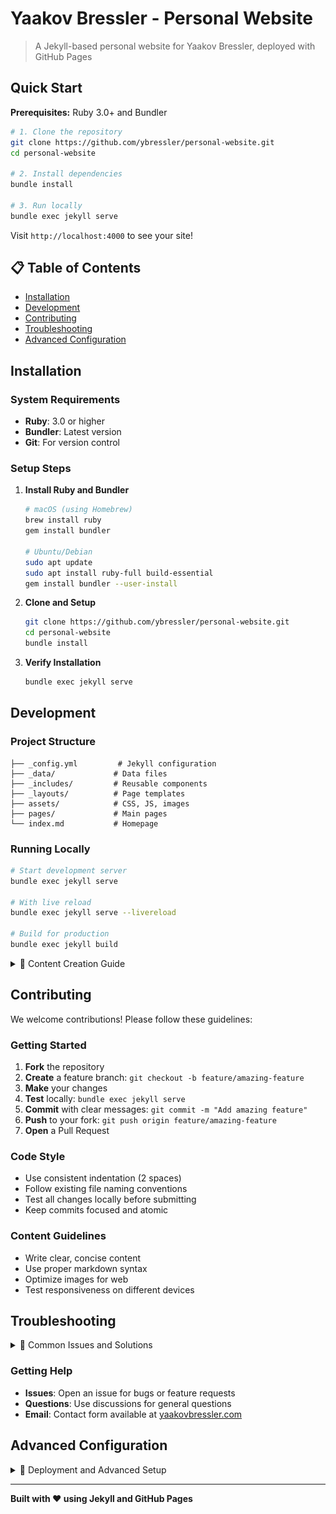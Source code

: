 # Yaakov Bressler - Personal Website

> A Jekyll-based personal website for Yaakov Bressler, deployed with GitHub Pages

## Quick Start

**Prerequisites:** Ruby 3.0+ and Bundler

```bash
# 1. Clone the repository
git clone https://github.com/ybressler/personal-website.git
cd personal-website

# 2. Install dependencies
bundle install

# 3. Run locally
bundle exec jekyll serve
```

Visit `http://localhost:4000` to see your site!

## 📋 Table of Contents

- [Installation](#installation)
- [Development](#development)
- [Contributing](#contributing)
- [Troubleshooting](#troubleshooting)
- [Advanced Configuration](#advanced-configuration)

## Installation

### System Requirements
- **Ruby**: 3.0 or higher
- **Bundler**: Latest version
- **Git**: For version control

### Setup Steps

1. **Install Ruby and Bundler**
   ```bash
   # macOS (using Homebrew)
   brew install ruby
   gem install bundler
   
   # Ubuntu/Debian
   sudo apt update
   sudo apt install ruby-full build-essential
   gem install bundler --user-install
   ```

2. **Clone and Setup**
   ```bash
   git clone https://github.com/ybressler/personal-website.git
   cd personal-website
   bundle install
   ```

3. **Verify Installation**
   ```bash
   bundle exec jekyll serve
   ```

## Development

### Project Structure
```
├── _config.yml         # Jekyll configuration
├── _data/             # Data files
├── _includes/         # Reusable components
├── _layouts/          # Page templates
├── assets/            # CSS, JS, images
├── pages/             # Main pages
└── index.md           # Homepage
```

### Running Locally
```bash
# Start development server
bundle exec jekyll serve

# With live reload
bundle exec jekyll serve --livereload

# Build for production
bundle exec jekyll build
```

<details>
<summary>🎨 Content Creation Guide</summary>

### Creating Pages
You can create pages using [markdown or HTML](MARKDOWN_HTML_GUIDE.md).

### Available Components
Use these styled components in your content:

```html
<div class="info-msg">
  <i class="fa fa-info-circle"></i>
  This is an info message.
</div>

<div class="success-msg">
  <i class="fa fa-check"></i>
  This is a success message.
</div>

<div class="warning-msg">
  <i class="fa fa-warning"></i>
  Warning message here.
</div>

<div class="error-msg">
  <i class="fa fa-times-circle"></i>
  This is an error message.
</div>
```

### Theme Information
- **Base theme**: [jekyll-theme-minimal-resume](https://github.com/murraco/jekyll-theme-minimal-resume)
- **Menu system**: [Jekyll Menus](https://github.com/forestryio/jekyll-menus)

</details>

## Contributing

We welcome contributions! Please follow these guidelines:

### Getting Started
1. **Fork** the repository
2. **Create** a feature branch: `git checkout -b feature/amazing-feature`
3. **Make** your changes
4. **Test** locally: `bundle exec jekyll serve`
5. **Commit** with clear messages: `git commit -m "Add amazing feature"`
6. **Push** to your fork: `git push origin feature/amazing-feature`
7. **Open** a Pull Request

### Code Style
- Use consistent indentation (2 spaces)
- Follow existing file naming conventions
- Test all changes locally before submitting
- Keep commits focused and atomic

### Content Guidelines
- Write clear, concise content
- Use proper markdown syntax
- Optimize images for web
- Test responsiveness on different devices

## Troubleshooting

<details>
<summary>🚨 Common Issues and Solutions</summary>

### Bundle Install Failures
```bash
# If you get permission errors
gem install bundler --user-install

# If Ruby version conflicts
rbenv install 3.1.2
rbenv local 3.1.2
```

### Jekyll Build Errors
```bash
# Clear cache and rebuild
bundle exec jekyll clean
bundle exec jekyll build

# Update dependencies
bundle update
```

### Local Server Issues
```bash
# Kill existing Jekyll processes
pkill -f jekyll

# Try different port
bundle exec jekyll serve --port 4001
```

### GitHub Actions Deployment Issues
- Ensure GitHub Actions has **Read and write permissions**
- Check `Settings` > `Actions` > `General` > `Workflow permissions`
- Verify CNAME file matches your domain

</details>

### Getting Help
- **Issues**: Open an issue for bugs or feature requests
- **Questions**: Use discussions for general questions
- **Email**: Contact form available at [yaakovbressler.com](https://yaakovbressler.com)

## Advanced Configuration

<details>
<summary>🚀 Deployment and Advanced Setup</summary>

### GitHub Pages Deployment
This site uses a custom deployment workflow because it includes non-whitelisted packages and themes.

**Important Setup Requirements:**
1. **GitHub Actions Permissions**: Grant `Read and write permissions`
   - Navigate to `Settings` > `Actions` > `General` > `Workflow permissions`
   - Select "Read and write permissions"
   
   ![GitHub Actions Settings](images/github-actions-settings.png)

2. **Deployment Workflow**: Located at [`.github/workflows/build-jekyll.yml`](.github/workflows/build-jekyll.yml)
   - Uses [jekyll-deploy-action](https://github.com/jeffreytse/jekyll-deploy-action)
   - Automatically builds and deploys to `gh-pages` branch
   - Configured for custom domain: `yaakovbressler.com`

### Key Dependencies
- **Jekyll**: Static site generator
- **GitHub Pages**: Hosting with custom gems
- **Jekyll Remote Theme**: Theme support
- **Jekyll Menus**: Navigation system
- **Jekyll SEO Tag**: SEO optimization
- **Jekyll Sitemap**: XML sitemap generation

### Configuration Files
- `_config.yml`: Main Jekyll configuration
- `Gemfile`: Ruby dependencies
- `CNAME`: Custom domain configuration

</details>

---

**Built with ❤️ using Jekyll and GitHub Pages**
